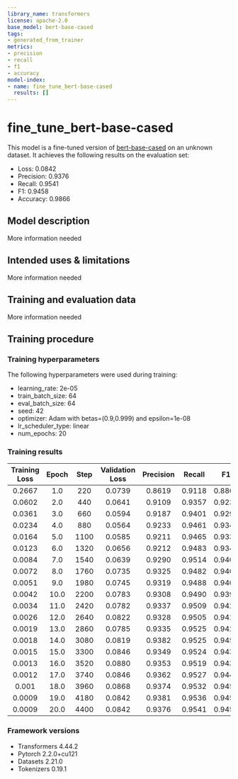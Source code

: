 ```yaml
---
library_name: transformers
license: apache-2.0
base_model: bert-base-cased
tags:
- generated_from_trainer
metrics:
- precision
- recall
- f1
- accuracy
model-index:
- name: fine_tune_bert-base-cased
  results: []
---
```

<!-- This model card has been generated automatically according to the information the Trainer had access to. You
should probably proofread and complete it, then remove this comment. -->

# fine_tune_bert-base-cased

This model is a fine-tuned version of [bert-base-cased](https://huggingface.co/bert-base-cased) on an unknown dataset.
It achieves the following results on the evaluation set:
- Loss: 0.0842
- Precision: 0.9376
- Recall: 0.9541
- F1: 0.9458
- Accuracy: 0.9866

## Model description

More information needed

## Intended uses & limitations

More information needed

## Training and evaluation data

More information needed

## Training procedure

### Training hyperparameters

The following hyperparameters were used during training:
- learning_rate: 2e-05
- train_batch_size: 64
- eval_batch_size: 64
- seed: 42
- optimizer: Adam with betas=(0.9,0.999) and epsilon=1e-08
- lr_scheduler_type: linear
- num_epochs: 20

### Training results

| Training Loss | Epoch | Step | Validation Loss | Precision | Recall | F1     | Accuracy |
|:-------------:|:-----:|:----:|:---------------:|:---------:|:------:|:------:|:--------:|
| 0.2667        | 1.0   | 220  | 0.0739          | 0.8619    | 0.9118 | 0.8862 | 0.9776   |
| 0.0602        | 2.0   | 440  | 0.0641          | 0.9109    | 0.9357 | 0.9231 | 0.9830   |
| 0.0361        | 3.0   | 660  | 0.0594          | 0.9187    | 0.9401 | 0.9293 | 0.9845   |
| 0.0234        | 4.0   | 880  | 0.0564          | 0.9233    | 0.9461 | 0.9346 | 0.9854   |
| 0.0164        | 5.0   | 1100 | 0.0585          | 0.9211    | 0.9465 | 0.9336 | 0.9856   |
| 0.0123        | 6.0   | 1320 | 0.0656          | 0.9212    | 0.9483 | 0.9346 | 0.9850   |
| 0.0084        | 7.0   | 1540 | 0.0639          | 0.9290    | 0.9514 | 0.9401 | 0.9864   |
| 0.0072        | 8.0   | 1760 | 0.0735          | 0.9325    | 0.9482 | 0.9403 | 0.9862   |
| 0.0051        | 9.0   | 1980 | 0.0745          | 0.9319    | 0.9488 | 0.9403 | 0.9856   |
| 0.0042        | 10.0  | 2200 | 0.0783          | 0.9308    | 0.9490 | 0.9398 | 0.9858   |
| 0.0034        | 11.0  | 2420 | 0.0782          | 0.9337    | 0.9509 | 0.9422 | 0.9862   |
| 0.0026        | 12.0  | 2640 | 0.0822          | 0.9328    | 0.9505 | 0.9416 | 0.9858   |
| 0.0019        | 13.0  | 2860 | 0.0785          | 0.9335    | 0.9525 | 0.9429 | 0.9862   |
| 0.0018        | 14.0  | 3080 | 0.0819          | 0.9382    | 0.9525 | 0.9453 | 0.9865   |
| 0.0015        | 15.0  | 3300 | 0.0846          | 0.9349    | 0.9524 | 0.9436 | 0.9863   |
| 0.0013        | 16.0  | 3520 | 0.0880          | 0.9353    | 0.9519 | 0.9435 | 0.9860   |
| 0.0012        | 17.0  | 3740 | 0.0846          | 0.9362    | 0.9527 | 0.9444 | 0.9864   |
| 0.001         | 18.0  | 3960 | 0.0868          | 0.9374    | 0.9532 | 0.9453 | 0.9864   |
| 0.0009        | 19.0  | 4180 | 0.0842          | 0.9381    | 0.9536 | 0.9458 | 0.9868   |
| 0.0009        | 20.0  | 4400 | 0.0842          | 0.9376    | 0.9541 | 0.9458 | 0.9866   |


### Framework versions

- Transformers 4.44.2
- Pytorch 2.2.0+cu121
- Datasets 2.21.0
- Tokenizers 0.19.1